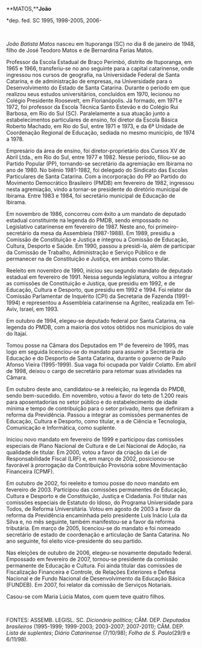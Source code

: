 **MATOS,****João**

\*dep. fed. SC 1995, 1998-2005, 2006-

 

*João Batista Matos* nasceu em Ituporanga (SC) no dia 8 de janeiro de
1948, filho de José Teodoro Matos e de Bernardina Farias Matos.

Professor da Escola Estadual de Braço Perimbó, distrito de Ituporanga,
em 1965 e 1966, transferiu-se no ano seguinte para a capital
catarinense, onde ingressou nos cursos de geografia, na Universidade
Federal de Santa Catarina, e de administração de empresas, na
Universidade para o Desenvolvimento do Estado de Santa Catarina. Durante
o período em que realizou seus estudos universitários, concluídos em
1970, lecionou no Colégio Presidente Roosevelt, em Florianópolis. Já
formado, em 1971 e 1972, foi professor da Escola Técnica Santo Estevão e
do Colégio Rui Barbosa, em Rio do Sul (SC). Paralelamente a sua atuação
junto a estabelecimentos particulares de ensino, foi diretor da Escola
Básica Roberto Machado, em Rio do Sul, entre 1971 e 1973, e da 6ª
Unidade de Coordenação Regional de Educação, sediada no mesmo município,
de 1974 a 1978.

Empresário da área de ensino, foi diretor-proprietário dos Cursos XV de
Abril Ltda., em Rio do Sul, entre 1977 e 1982. Nesse período, filiou-se
ao Partido Popular (PP), tornando-se secretário da agremiação em Ibirama
no ano de 1980. No biênio 1981-1982, foi delegado do Sindicato das
Escolas Particulares de Santa Catarina. Com a incorporação do PP ao
Partido do Movimento Democrático Brasileiro (PMDB) em fevereiro de 1982,
ingressou nesta agremiação, vindo a tornar-se presidente do diretório
municipal de Ibirama. Entre 1983 e 1984, foi secretário municipal de
Educação de Ibirama.

Em novembro de 1986, concorreu com êxito a um mandato de deputado
estadual constituinte na legenda do PMDB, sendo empossado no Legislativo
catarinense em fevereiro de 1987. Neste ano, foi primeiro-secretário da
mesa da Assembleia (1987-1988). Em 1989, presidiu a Comissão de
Constituição e Justiça e integrou a Comissão de Educação, Cultura,
Desporto e Saúde. Em 1990, passou a presidi-la, além de participar da
Comissão de Trabalho, Administração e Serviço Público e de permanecer na
de Constituição e Justiça, em ambas como titular.

Reeleito em novembro de 1990, iniciou seu segundo mandato de deputado
estadual em fevereiro de 1991. Nessa segunda legislatura, voltou a
integrar as comissões de Constituição e Justiça, que presidiu em 1992, e
de Educação, Cultura e Desporto, que presidiu em 1992 e 1994. Foi
relator da Comissão Parlamentar de Inquérito (CPI) da Secretaria de
Fazenda (1991-1994) e representou a Assembleia catarinense na Agritec,
realizada em Tel-Aviv, Israel, em 1993.

Em outubro de 1994, elegeu-se deputado federal por Santa Catarina, na
legenda do PMDB, com a maioria dos votos obtidos nos municípios do vale
do Itajaí.

Tomou posse na Câmara dos Deputados em 1º de fevereiro de 1995, mas logo
em seguida licenciou-se do mandato para assumir a Secretaria de Educação
e do Desporto de Santa Catarina, durante o governo de Paulo Afonso
Vieira (1995-1999). Sua vaga foi ocupada por Valdir Colatto. Em abril de
1998, deixou o cargo de secretário para retomar suas atividades na
Câmara.

Em outubro deste ano, candidatou-se à reeleição, na legenda do PMDB,
sendo bem-sucedido. Em novembro, votou a favor do teto de 1.200 reais
para aposentadorias no setor público e do estabelecimento de idade
mínima e tempo de contribuição para o setor privado, itens que definiram
a reforma da Previdência. Passou a integrar as comissões permanentes de
Educação, Cultura e Desporto, como titular, e a de Ciência e Tecnologia,
Comunicação e Informática, como suplente.

Iniciou novo mandato em fevereiro de 1999 e participou das comissões
especiais de Plano Nacional de Cultura e de Lei Nacional de Adoção, na
qualidade de titular. Em 2000, votou a favor da criação da Lei de
Responsabilidade Fiscal (LRF) e, em março de 2002, posicionou-se
favorável à prorrogação da Contribuição Provisória sobre Movimentação
Financeira (CPMF).

Em outubro de 2002, foi reeleito e tomou posse do novo mandato em
fevereiro de 2003. Participou das comissões permanentes de Educação,
Cultura e Desporto e de Constituição, Justiça e Cidadania. Foi titular
nas comissões especiais de Estatuto do Idoso, do Programa Universidade
para Todos, de Reforma Universitária. Votou em agosto de 2003 a favor da
reforma da Previdência encaminhada pelo presidente Luís Inácio Lula da
Silva e, no mês seguinte, também manifestou-se a favor da reforma
tributária. Em março de 2005, licenciou-se do mandato e foi nomeado
secretário de estado de coordenação e articulação de Santa Catarina. No
ano seguinte, foi eleito vice-presidente do seu partido.

Nas eleições de outubro de 2006, elegeu-se novamente deputado federal.
Empossado em fevereiro de 2007, tornou-se presidente da comissão
permanente de Educação e Cultura. Foi ainda titular das comissões de
Fiscalização Financeira e Controle, de Relações Exteriores e Defesa
Nacional e de Fundo Nacional de Desenvolvimento da Educação Básica
(FUNDEB). Em 2007, foi relator da comissão de Serviços Notariais.

Casou-se com Maria Lúcia Matos, com quem teve quatro filhos.

 

FONTES: ASSEMB. LEGISL. SC. *Dicionário político*; CÂM. DEP. *Deputados
brasileiros* (1995-1999; 1999-2003; 2003-2007; 2007-2011); CÂM. DEP.
*Lista de suplentes*; *Diário Catarinense* (7/10/98); *Folha de S.
Paulo*(29/9 e 6/11/98).

 
